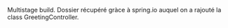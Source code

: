 Multistage build.
Dossier récupéré gràce à spring.io auquel on a rajouté la class GreetingController.